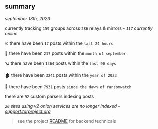 
## summary
_september 13th, 2023_

currently tracking `159` groups across `286` relays & mirrors - _`117` currently online_

⏲ there have been `17` posts within the `last 24 hours`

🦈 there have been `217` posts within the `month of september`

🪐 there have been `1364` posts within the `last 90 days`

🏚 there have been `3241` posts within the `year of 2023`

🦕 there have been `7931` posts `since the dawn of ransomwatch`

there are `92` custom parsers indexing posts

_`20` sites using v2 onion services are no longer indexed - [support.torproject.org](https://support.torproject.org/onionservices/v2-deprecation/)_

> see the project [README](https://github.com/joshhighet/ransomwatch#ransomwatch--) for backend technicals

